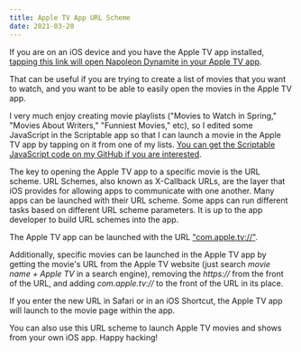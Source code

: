 ```yaml
---
title: Apple TV App URL Scheme
date: 2021-03-20
---
```


If you are on an iOS device and you have the Apple TV app installed, [tapping this link will open Napoleon Dynamite in your Apple TV app](com.apple.tv://tv.apple.com/us/movie/napoleon-dynamite/umc.cmc.5grtztomcjab13b37ts52yme4).

That can be useful if you are trying to create a list of movies that you want to watch, and you want to be able to easily open the movies in the Apple TV app.

I very much enjoy creating movie playlists ("Movies to Watch in Spring," "Movies About Writers," "Funniest Movies," etc), so I edited some JavaScript in the Scriptable app so that I can launch a movie in the Apple TV app by tapping on it from one of my lists. [You can get the Scriptable JavaScript code on my GitHub if you are interested](https://github.com/josephkreydt/Movie_List).

The key to opening the Apple TV app to a specific movie is the URL scheme. URL Schemes, also known as X-Callback URLs, are the layer that iOS provides for allowing apps to communicate with one another. Many apps can be launched with their URL scheme. Some apps can run different tasks based on different URL scheme parameters. It is up to the app developer to build URL schemes into the app.

The Apple TV app can be launched with the URL ["com.apple.tv://"](com.apple.tv://).

Additionally, specific movies can be launched in the Apple TV app by getting the movie's URL from the Apple TV website (just search *movie name + Apple TV* in a search engine), removing the *https://* from the front of the URL, and adding *com.apple.tv://* to the front of the URL in its place.

If you enter the new URL in Safari or in an iOS Shortcut, the Apple TV app will launch to the movie page within the app.

You can also use this URL scheme to launch Apple TV movies and shows from your own iOS app. Happy hacking!